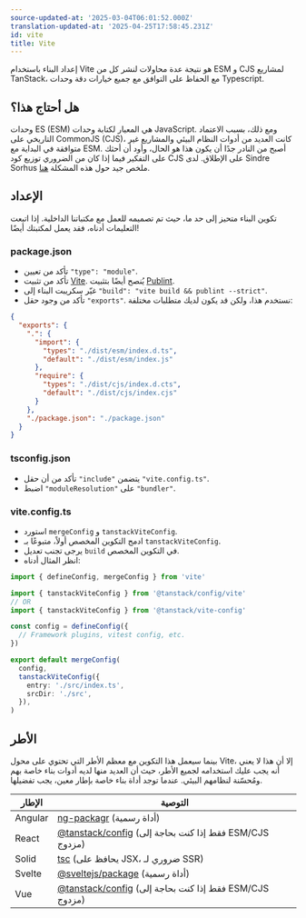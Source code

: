 ```yaml
---
source-updated-at: '2025-03-04T06:01:52.000Z'
translation-updated-at: '2025-04-25T17:58:45.231Z'
id: vite
title: Vite
---
```

إعداد البناء باستخدام Vite هو نتيجة عدة محاولات لنشر كل من ESM و CJS لمشاريع TanStack، مع الحفاظ على التوافق مع جميع خيارات دقة وحدات Typescript.

## هل أحتاج هذا؟

وحدات ES (ESM) هي المعيار لكتابة وحدات JavaScript. ومع ذلك، بسبب الاعتماد التاريخي على CommonJS (CJS)، كانت العديد من أدوات النظام البيئي والمشاريع غير متوافقة في البداية مع ESM. أصبح من النادر جدًا أن يكون هذا هو الحال، وأود أن أحثك على التفكير فيما إذا كان من الضروري توزيع كود CJS على الإطلاق. لدى Sindre Sorhus ملخص جيد حول هذه المشكلة [هنا](https://gist.github.com/sindresorhus/a39789f98801d908bbc7ff3ecc99d99c).

## الإعداد

تكوين البناء متحيز إلى حد ما، حيث تم تصميمه للعمل مع مكتباتنا الداخلية. إذا اتبعت التعليمات أدناه، فقد يعمل لمكتبتك أيضًا!

### package.json

- تأكد من تعيين `"type": "module"`.
- تأكد من تثبيت [Vite](https://www.npmjs.com/package/vite). يُنصح أيضًا بتثبيت [Publint](https://www.npmjs.com/package/publint).
- غيّر سكريبت البناء إلى `"build": "vite build && publint --strict"`.
- تأكد من وجود حقل `"exports"`. نستخدم هذا، ولكن قد يكون لديك متطلبات مختلفة:

```json
{
  "exports": {
    ".": {
      "import": {
        "types": "./dist/esm/index.d.ts",
        "default": "./dist/esm/index.js"
      },
      "require": {
        "types": "./dist/cjs/index.d.cts",
        "default": "./dist/cjs/index.cjs"
      }
    },
    "./package.json": "./package.json"
  }
}
```

### tsconfig.json

- تأكد من أن حقل `"include"` يتضمن `"vite.config.ts"`.
- اضبط `"moduleResolution"` على `"bundler"`.

### vite.config.ts

- استورد `mergeConfig` و `tanstackViteConfig`.
- ادمج التكوين المخصص أولاً، متبوعًا بـ `tanstackViteConfig`.
- يرجى تجنب تعديل `build` في التكوين المخصص.
- انظر المثال أدناه:

```ts
import { defineConfig, mergeConfig } from 'vite'

import { tanstackViteConfig } from '@tanstack/config/vite'
// OR
import { tanstackViteConfig } from '@tanstack/vite-config'

const config = defineConfig({
  // Framework plugins, vitest config, etc.
})

export default mergeConfig(
  config,
  tanstackViteConfig({
    entry: './src/index.ts',
    srcDir: './src',
  }),
)
```

## الأطر

بينما سيعمل هذا التكوين مع معظم الأطر التي تحتوي على محول Vite، إلا أن هذا لا يعني أنه يجب عليك استخدامه لجميع الأطر، حيث أن العديد منها لديه أدوات بناء خاصة بهم ومُحسّنة لنظامهم البيئي. عندما توجد أداة بناء خاصة بإطار معين، يجب تفضيلها.

| الإطار   | التوصية                                                                                     |
| -------- | ------------------------------------------------------------------------------------------ |
| Angular  | [ng-packagr](https://www.npmjs.com/package/ng-packagr) (أداة رسمية)                        |
| React    | [@tanstack/config](https://www.npmjs.com/package/@tanstack/config) (فقط إذا كنت بحاجة إلى ESM/CJS مزدوج) |
| Solid    | [tsc](https://www.npmjs.com/package/typescript) (يحافظ على JSX، ضروري لـ SSR)               |
| Svelte   | [@sveltejs/package](https://www.npmjs.com/package/@sveltejs/package) (أداة رسمية)          |
| Vue      | [@tanstack/config](https://www.npmjs.com/package/@tanstack/config) (فقط إذا كنت بحاجة إلى ESM/CJS مزدوج) |

